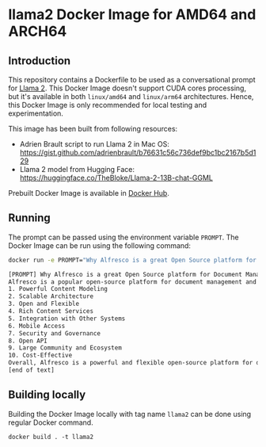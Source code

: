# llama2 Docker Image for AMD64 and ARCH64

## Introduction

This repository contains a Dockerfile to be used as a conversational prompt for [Llama 2](https://ai.meta.com/llama/). This Docker Image doesn't support CUDA cores processing, but it's available in both `linux/amd64` and `linux/arm64` architectures. Hence, this Docker Image is only recommended for local testing and experimentation.

This image has been built from following resources:

* Adrien Brault script to run Llama 2 in Mac OS: https://gist.github.com/adrienbrault/b76631c56c736def9bc1bc2167b5d129
* Llama 2 model from Hugging Face: https://huggingface.co/TheBloke/Llama-2-13B-chat-GGML

Prebuilt Docker Image is available in [Docker Hub](https://hub.docker.com/repository/docker/angelborroy/llama2/general).

## Running

The prompt can be passed using the environment variable `PROMPT`. The Docker Image can be run using the following command:

```bash
docker run -e PROMPT="Why Alfresco is a great Open Source platform for Document Management?" angelborroy/llama2:1.0.0

[PROMPT] Why Alfresco is a great Open Source platform for Document Management? [/PROMPT]  
Alfresco is a popular open-source platform for document management and content management. Here are some reasons why Alfresco is considered a great open-source platform for document management:
1. Powerful Content Modeling
2. Scalable Architecture
3. Open and Flexible
4. Rich Content Services
5. Integration with Other Systems
6. Mobile Access
7. Security and Governance
8. Open API
9. Large Community and Ecosystem
10. Cost-Effective
Overall, Alfresco is a powerful and flexible open-source platform for document management that provides a wide range of features and benefits for organizations looking to manage their content effectively. 
[end of text]
```

## Building locally

Building the Docker Image locally with tag name `llama2` can be done using regular Docker command.

```
docker build . -t llama2
```